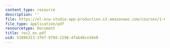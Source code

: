 ```yaml
---
content_type: resource
description: ''
file: https://ol-ocw-studio-app-production.s3.amazonaws.com/courses/1-051-structural-engineering-design-fall-2003/538963133f6f979d22984fa648ce3de9_rec2_ex.pdf
file_type: application/pdf
resourcetype: Document
title: rec2_ex.pdf
uid: 53896313-3f6f-979d-2298-4fa648ce3de9
---
```

